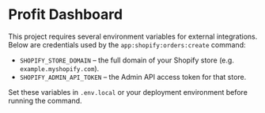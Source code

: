# Profit Dashboard

This project requires several environment variables for external integrations. Below are credentials used by the `app:shopify:orders:create` command:

- `SHOPIFY_STORE_DOMAIN` – the full domain of your Shopify store (e.g. `example.myshopify.com`).
- `SHOPIFY_ADMIN_API_TOKEN` – the Admin API access token for that store.

Set these variables in `.env.local` or your deployment environment before running the command.
